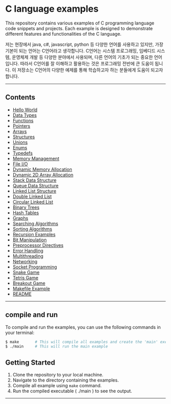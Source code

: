 # C language examples
This repository contains various examples of C programming language code snippets and projects. Each example is designed to demonstrate different features and functionalities of the C language.

저는 현장에서 java, c#, javascript, python 등 다양한 언어를 사용하고 있지만, 가장 기본이 되는 언어는 C언어라고 생각합니다.
C언어는 시스템 프로그래밍, 임베디드 시스템, 운영체제 개발 등 다양한 분야에서 사용되며, 다른 언어의 기초가 되는 중요한 언어입니다.
따라서 C언어를 잘 이해하고 활용하는 것은 프로그래밍 전반에 큰 도움이 됩니다.
이 저장소는 C언어의 다양한 예제를 통해 학습하고자 하는 분들에게 도움이 되고자 합니다.

---

## Contents
- [Hello World](hello.c)
- [Data Types](data_types.c)
- [Functions](functions.c)
- [Pointers](pointers.c)
- [Arrays](arrays.c)
- [Structures](structures.c)
- [Unions](unions.c)
- [Enums](enums.c)
- [Typedefs](typedefs.c)
- [Memory Management](memory_management.c)
- [File I/O](file_io.c)
- [Dynamic Memory Allocation](dynamic_memory.c)
- [Dynamic 2D Array Allocation](dynamic_2d_arrayEx.c)
- [Stack Data Structure](stack.c)
- [Queue Data Structure](queue.c)
- [Linked List Structure](linked_list.c)
- [Double Linked List](double_linked_list.c)
- [Circular Linked List](circular_linked_list.c)
- [Binary Trees](binary_trees.c)
- [Hash Tables](hash_tables.c)
- [Graphs](graphs.c)
- [Searching Algorithms](searching.c)
- [Sorting Algorithms](sorting.c)
- [Recursion Examples](recursion_examples.c)
- [Bit Manipulation](bit_manipulation.c)
- [Preprocessor Directives](preprocessor.c)
- [Error Handling](error_handling.c)
- [Multithreading](multithreading.c)
- [Networking](networking.c)
- [Socket Programming](socket_programming.c)
- [Snake Game](snake_gameEx.c)
- [Tetris Game](tetris_gameEx.c)
- [Breakout Game](breakout_gameEx.c)
- [Makefile Example](Makefile)
- [README](README.md)


---

## compile and run
To compile and run the examples, you can use the following commands in your terminal:

```bash
$ make       # This will compile all examples and create the 'main' executable
$ ./main     # This will run the main example
```

## Getting Started
1. Clone the repository to your local machine.
2. Navigate to the directory containing the examples.
3. Compile all example using `make` command.
4. Run the compiled executable ( ./main ) to see the output.
---
